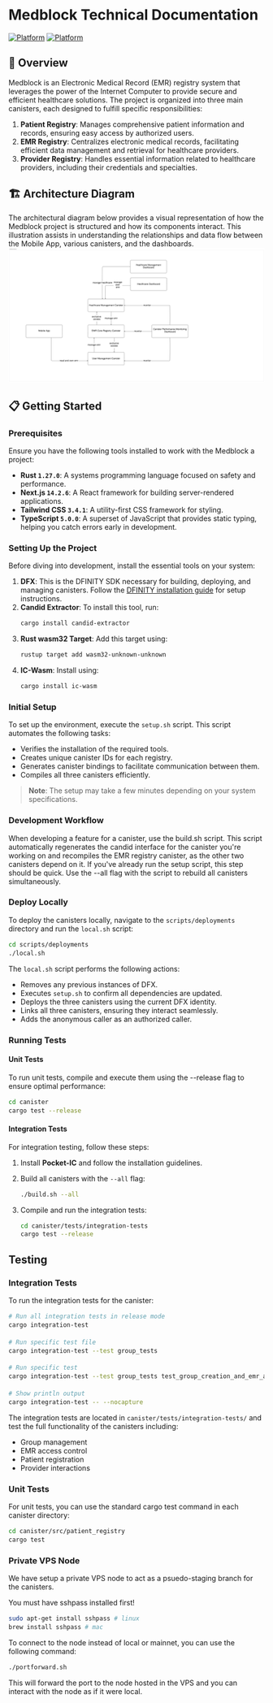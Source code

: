 # Medblock Technical Documentation

[![Platform](https://img.shields.io/badge/Network-InternetComputer-blue.svg?style=flat)](https://internetcomputer.org/)
[![Platform](https://img.shields.io/badge/Platform-Healthcare-red.svg?style=flat)](http://medblock.id/)

## 📘 Overview
Medblock is an Electronic Medical Record (EMR) registry system that leverages the power of the Internet Computer to provide secure and efficient healthcare solutions. The project is organized into three main canisters, each designed to fulfill specific responsibilities:

1. **Patient Registry**: Manages comprehensive patient information and records, ensuring easy access by authorized users.
2. **EMR Registry**: Centralizes electronic medical records, facilitating efficient data management and retrieval for healthcare providers.
3. **Provider Registry**: Handles essential information related to healthcare providers, including their credentials and specialties.

## 🏗️ Architecture Diagram
The architectural diagram below provides a visual representation of how the Medblock project is structured and how its components interact. This illustration assists in understanding the relationships and data flow between the Mobile App, various canisters, and the dashboards.
![](final_demo/pwa/public/arsitektur.png)

## 📋 Getting Started
### Prerequisites
Ensure you have the following tools installed to work with the Medblock a project:
- **Rust `1.27.0`**: A systems programming language focused on safety and performance.
- **Next.js `14.2.6`**: A React framework for building server-rendered applications.
- **Tailwind CSS `3.4.1`**: A utility-first CSS framework for styling.
- **TypeScript `5.0.0`**: A superset of JavaScript that provides static typing, helping you catch errors early in development.

### Setting Up the Project

Before diving into development, install the essential tools on your system:

1. **DFX**: This is the DFINITY SDK necessary for building, deploying, and managing canisters. Follow the [DFINITY installation guide](https://sdk.dfinity.org/docs/install) for setup instructions.
2. **Candid Extractor**: To install this tool, run:
   ```bash
   cargo install candid-extractor
   ```
3. **Rust wasm32 Target**: Add this target using:
   ```bash
   rustup target add wasm32-unknown-unknown
   ```
4. **IC-Wasm**: Install using:
   ```bash
   cargo install ic-wasm
   ```

### Initial Setup
To set up the environment, execute the `setup.sh` script. This script automates the following tasks:

- Verifies the installation of the required tools.
- Creates unique canister IDs for each registry.
- Generates canister bindings to facilitate communication between them.
- Compiles all three canisters efficiently.

> **Note**: The setup may take a few minutes depending on your system specifications.

### Development Workflow
When developing a feature for a canister, use the build.sh script. This script automatically regenerates the candid interface for the canister you're working on and recompiles the EMR registry canister, as the other two canisters depend on it. If you've already run the setup script, this step should be quick. Use the --all flag with the script to rebuild all canisters simultaneously.

### Deploy Locally
To deploy the canisters locally, navigate to the `scripts/deployments` directory and run the `local.sh` script:

```bash
cd scripts/deployments
./local.sh
```

The `local.sh` script performs the following actions:

- Removes any previous instances of DFX.
- Executes `setup.sh` to confirm all dependencies are updated.
- Deploys the three canisters using the current DFX identity.
- Links all three canisters, ensuring they interact seamlessly.
- Adds the anonymous caller as an authorized caller.

### Running Tests

#### Unit Tests
To run unit tests, compile and execute them using the --release flag to ensure optimal performance:

```bash
cd canister
cargo test --release
```

#### Integration Tests
For integration testing, follow these steps:

1. Install **Pocket-IC** and follow the installation guidelines.
2. Build all canisters with the `--all` flag:
   ```bash
   ./build.sh --all
   ```

3. Compile and run the integration tests:
   ```bash
   cd canister/tests/integration-tests
   cargo test --release
   ```

## Testing

### Integration Tests
To run the integration tests for the canister:
```bash
# Run all integration tests in release mode
cargo integration-test

# Run specific test file
cargo integration-test --test group_tests

# Run specific test
cargo integration-test --test group_tests test_group_creation_and_emr_access

# Show println output
cargo integration-test -- --nocapture
```

The integration tests are located in `canister/tests/integration-tests/` and test the full functionality of the canisters including:
- Group management
- EMR access control
- Patient registration
- Provider interactions

### Unit Tests
For unit tests, you can use the standard cargo test command in each canister directory:
```bash
cd canister/src/patient_registry
cargo test
```

### Private VPS Node
We have setup a private VPS node to act as a psuedo-staging branch for the canisters.

You must have sshpass installed first! 

```bash
sudo apt-get install sshpass # linux
brew install sshpass # mac
```

To connect to the node instead of local or mainnet, you can use the following command:
```bash
./portforward.sh
```

This will forward the port to the node hosted in the VPS and you can interact with the node as if it were local. 